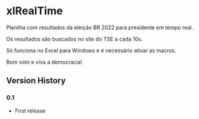 # xlRealTime

Planilha com resultados da eleição BR 2022 para presidente em tempo real.

Os resultados são buscados no site do TSE a cada 10s.

Só funciona no Excel para Windows e é necessário ativar as macros.

Bom voto e viva a democracia!

## Version History

### 0.1
- First release
